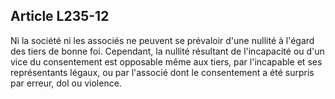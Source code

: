 Article L235-12
----
Ni la société ni les associés ne peuvent se prévaloir d'une nullité à l'égard
des tiers de bonne foi. Cependant, la nullité résultant de l'incapacité ou d'un
vice du consentement est opposable même aux tiers, par l'incapable et ses
représentants légaux, ou par l'associé dont le consentement a été surpris par
erreur, dol ou violence.
